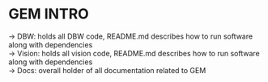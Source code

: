 # GEM INTRO
-> DBW: holds all DBW code, README.md describes how to run software along with dependencies  
-> Vision: holds all vision code, README.md describes how to run software along with dependencies  
-> Docs: overall holder of all documentation related to GEM  
